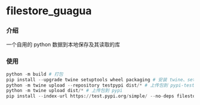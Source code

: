 # filestore_guagua

### 介绍

一个自用的 python 数据到本地保存及其读取的库

### 使用

```python
python -m build # 打包
pip install --upgrade twine setuptools wheel packaging # 安装 twine、setuptools、 wheel 和packaging
python -m twine upload --repository testpypi dist/* # 上传包到 pypi-test
python -m twine upload dist/* # 上传包到 pypi
pip install --index-url https://test.pypi.org/simple/ --no-deps filestore_guagua # 安装包
```
